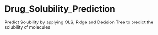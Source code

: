 # Drug_Solubility_Prediction
Predict Solubility by applying OLS, Ridge and Decision Tree to predict the solubility of molecules
